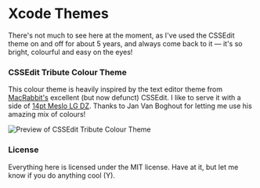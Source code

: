 Xcode Themes
============

There's not much to see here at the moment, as I've used the CSSEdit theme on and off for about 5 years, and always come back to it — it's so bright, colourful and easy on the eyes!

### CSSEdit Tribute Colour Theme
This colour theme is heavily inspired by the text editor theme from [MacRabbit's][MR] excellent (but now defunct) CSSEdit. I like to serve it with a side of [14pt Meslo LG DZ][Meslo]. Thanks to Jan Van Boghout for letting me use his amazing mix of colours!

![Preview of CSSEdit Tribute Colour Theme](http://f.cl.ly/items/0p3R313p1X0y0D1C3s1Y/Screen%20Shot%202013-05-20%20at%209.45.04%20AM.png)

### License
Everything here is licensed under the MIT license. Have at it, but let me know if you do anything cool (Y).

 [MR]: http://macrabbit.com/
 [Meslo]: https://github.com/andreberg/Meslo-Font
